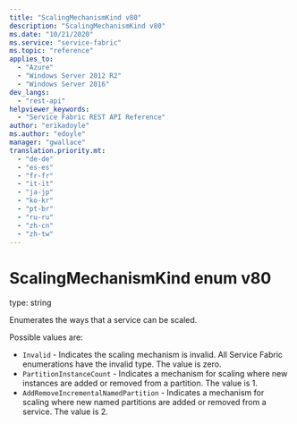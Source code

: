 ```yaml
---
title: "ScalingMechanismKind v80"
description: "ScalingMechanismKind v80"
ms.date: "10/21/2020"
ms.service: "service-fabric"
ms.topic: "reference"
applies_to: 
  - "Azure"
  - "Windows Server 2012 R2"
  - "Windows Server 2016"
dev_langs: 
  - "rest-api"
helpviewer_keywords: 
  - "Service Fabric REST API Reference"
author: "erikadoyle"
ms.author: "edoyle"
manager: "gwallace"
translation.priority.mt: 
  - "de-de"
  - "es-es"
  - "fr-fr"
  - "it-it"
  - "ja-jp"
  - "ko-kr"
  - "pt-br"
  - "ru-ru"
  - "zh-cn"
  - "zh-tw"
---
```

# ScalingMechanismKind enum v80

type: string

Enumerates the ways that a service can be scaled.

Possible values are: 

  - `Invalid` - Indicates the scaling mechanism is invalid. All Service Fabric enumerations have the invalid type. The value is zero.
  - `PartitionInstanceCount` - Indicates a mechanism for scaling where new instances are added or removed from a partition. The value is 1.
  - `AddRemoveIncrementalNamedPartition` - Indicates a mechanism for scaling where new named partitions are added or removed from a service. The value is 2.

